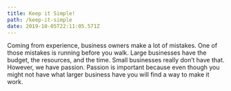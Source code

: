 ```yaml
---
title: Keep it Simple!
path: /keep-it-simple
date: 2019-10-05T22:11:05.571Z
---
```

Coming from experience, business owners make a lot of mistakes. One of those mistakes is running before you walk. Large businesses have the budget, the resources, and the time. Small businesses really don’t have that. However, we have passion. Passion is important because even though you might not have what larger business have you will find a way to make it work.
